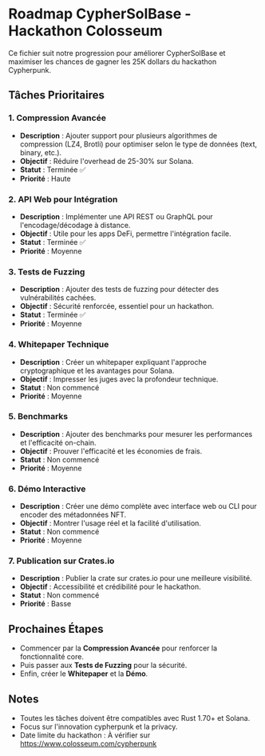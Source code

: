 # Roadmap CypherSolBase - Hackathon Colosseum

Ce fichier suit notre progression pour améliorer CypherSolBase et maximiser les chances de gagner les 25K dollars du hackathon Cypherpunk.

## Tâches Prioritaires

### 1. Compression Avancée
- **Description** : Ajouter support pour plusieurs algorithmes de compression (LZ4, Brotli) pour optimiser selon le type de données (text, binary, etc.).
- **Objectif** : Réduire l'overhead de 25-30% sur Solana.
- **Statut** : Terminée ✅
- **Priorité** : Haute

### 2. API Web pour Intégration
- **Description** : Implémenter une API REST ou GraphQL pour l'encodage/décodage à distance.
- **Objectif** : Utile pour les apps DeFi, permettre l'intégration facile.
- **Statut** : Terminée ✅
- **Priorité** : Moyenne

### 3. Tests de Fuzzing
- **Description** : Ajouter des tests de fuzzing pour détecter des vulnérabilités cachées.
- **Objectif** : Sécurité renforcée, essentiel pour un hackathon.
- **Statut** : Terminée ✅
- **Priorité** : Moyenne

### 4. Whitepaper Technique
- **Description** : Créer un whitepaper expliquant l'approche cryptographique et les avantages pour Solana.
- **Objectif** : Impresser les juges avec la profondeur technique.
- **Statut** : Non commencé
- **Priorité** : Moyenne

### 5. Benchmarks
- **Description** : Ajouter des benchmarks pour mesurer les performances et l'efficacité on-chain.
- **Objectif** : Prouver l'efficacité et les économies de frais.
- **Statut** : Non commencé
- **Priorité** : Moyenne

### 6. Démo Interactive
- **Description** : Créer une démo complète avec interface web ou CLI pour encoder des métadonnées NFT.
- **Objectif** : Montrer l'usage réel et la facilité d'utilisation.
- **Statut** : Non commencé
- **Priorité** : Moyenne

### 7. Publication sur Crates.io
- **Description** : Publier la crate sur crates.io pour une meilleure visibilité.
- **Objectif** : Accessibilité et crédibilité pour le hackathon.
- **Statut** : Non commencé
- **Priorité** : Basse

## Prochaines Étapes
- Commencer par la **Compression Avancée** pour renforcer la fonctionnalité core.
- Puis passer aux **Tests de Fuzzing** pour la sécurité.
- Enfin, créer le **Whitepaper** et la **Démo**.

## Notes
- Toutes les tâches doivent être compatibles avec Rust 1.70+ et Solana.
- Focus sur l'innovation cypherpunk et la privacy.
- Date limite du hackathon : À vérifier sur https://www.colosseum.com/cypherpunk